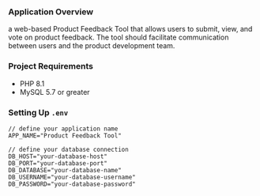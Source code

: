 ### Application Overview
a web-based Product Feedback Tool that allows users to submit, view, and vote on product feedback. The tool should facilitate communication between users and the product development team.

### Project Requirements
- PHP 8.1
- MySQL 5.7 or greater

### Setting Up ``.env``

```
// define your application name
APP_NAME="Product Feedback Tool"

// define your database connection
DB_HOST="your-database-host"
DB_PORT="your-database-port"
DB_DATABASE="your-database-name"
DB_USERNAME="your-database-username"
DB_PASSWORD="your-database-password"
```

